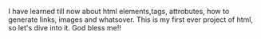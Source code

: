 I have learned till now about html elements,tags, attrobutes, how to generate links, images and whatsover.
This is my first ever project of html, so let's dive into it.
God bless me!!
